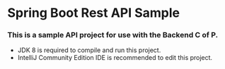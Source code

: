 # Spring Boot Rest API Sample

### This is a sample API project for use with the Backend C of P.
* JDK 8 is required to compile and run this project.  
* IntelliJ Community Edition IDE is recommended to edit this project.